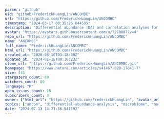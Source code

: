 ```yaml
---
parser: "github"
uid: "github/FrederickHuangLin/ANCOMBC"
url: "https://github.com/FrederickHuangLin/ANCOMBC"
timestamp: "2024-03-17 00:35:26.844505"
description: "Differential abundance (DA) and correlation analyses for microbial absolute abundance data"
avatar: "https://avatars.githubusercontent.com/u/7278887?v=4"
repo_url: "https://github.com/FrederickHuangLin/ANCOMBC"
name: "ANCOMBC"
full_name: "FrederickHuangLin/ANCOMBC"
html_url: "https://github.com/FrederickHuangLin/ANCOMBC"
created_at: "2020-08-10T03:18:30Z"
updated_at: "2024-01-18T09:16:23Z"
clone_url: "https://github.com/FrederickHuangLin/ANCOMBC.git"
homepage: "https://www.nature.com/articles/s41467-020-17041-7"
size: 445
stargazers_count: 89
watchers_count: 89
language: "R"
open_issues_count: 28
subscribers_count: 8
owner: {"html_url": "https://github.com/FrederickHuangLin", "avatar_url": "https://avatars.githubusercontent.com/u/7278887?v=4", "login": "FrederickHuangLin", "type": "User"}
topics: ["ancom", "differential-abundance-analysis", "microbiome", "normalization", "sequencing", "correlation", "secom", "ancombc", "ancombc2"]
date: "2024-07-13 14:21:36.541192"
---
```

